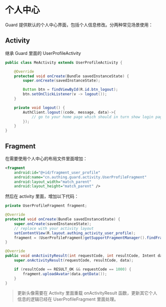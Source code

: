 # 个人中心

<LastUpdated/>

Guard 提供默认的个人中心界面，包括个人信息修改。分两种常见场景使用：

## Activity

继承 Guard 里面的 UserProfileActivity

```java
public class MeActivity extends UserProfileActivity {

    @Override
    protected void onCreate(Bundle savedInstanceState) {
        super.onCreate(savedInstanceState);

        Button btn = findViewById(R.id.btn_logout);
        btn.setOnClickListener(v -> logout());
    }

    private void logout() {
        AuthClient.logout((code, message, data)->{
            // go to your home page which should in turn show login page
        });
    }
}
```

## Fragment

在需要使用个人中心的布局文件里面增加：

```xml
<fragment
    android:id="@+id/fragment_user_profile"
    android:name="cn.authing.guard.activity.UserProfileFragment"
    android:layout_width="match_parent"
    android:layout_height="match_parent" />
```

然后在 activity 里面，增加以下代码：

```java
private UserProfileFragment fragment;

@Override
protected void onCreate(Bundle savedInstanceState) {
    super.onCreate(savedInstanceState);
    // replace with your activity layout
    setContentView(R.layout.authing_activity_user_profile); 
    fragment = (UserProfileFragment)getSupportFragmentManager().findFragmentById(R.id.fragment_user_profile);
}

@Override
public void onActivityResult(int requestCode, int resultCode, Intent data) {
    super.onActivityResult(requestCode, resultCode, data);

    if (resultCode == RESULT_OK && requestCode == 1000) {
        fragment.uploadAvatar(data.getData());
    }
}
```

> 更新头像需要在 Activity 里面重载 onActivityResult 函数，更新其它个人信息的逻辑已经在 UserProfileFragment 里面处理。